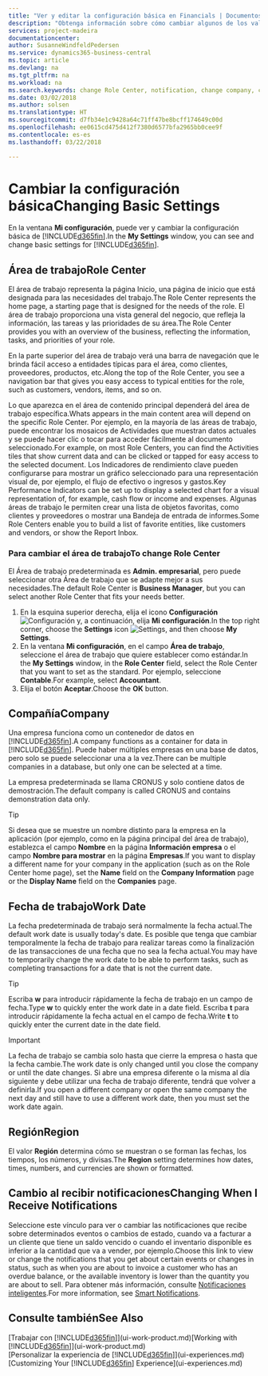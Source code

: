 ```yaml
---
title: "Ver y editar la configuración básica en Financials | Documentos de Microsoft"
description: "Obtenga información sobre cómo cambiar algunos de los valores básicos en Financials, por ejemplo, el área de trabajo, la empresa o la fecha de trabajo."
services: project-madeira
documentationcenter: 
author: SusanneWindfeldPedersen
ms.service: dynamics365-business-central
ms.topic: article
ms.devlang: na
ms.tgt_pltfrm: na
ms.workload: na
ms.search.keywords: change Role Center, notification, change company, change work date
ms.date: 03/02/2018
ms.author: solsen
ms.translationtype: HT
ms.sourcegitcommit: d7fb34e1c9428a64c71ff47be8bcff174649c00d
ms.openlocfilehash: ee0615cd475d412f7380d6577bfa2965bb0cee9f
ms.contentlocale: es-es
ms.lasthandoff: 03/22/2018

---
```

# <a name="changing-basic-settings"></a><span data-ttu-id="146f9-103">Cambiar la configuración básica</span><span class="sxs-lookup"><span data-stu-id="146f9-103">Changing Basic Settings</span></span>
<span data-ttu-id="146f9-104">En la ventana **Mi configuración**, puede ver y cambiar la configuración básica de [!INCLUDE[d365fin](includes/d365fin_md.md)].</span><span class="sxs-lookup"><span data-stu-id="146f9-104">In the **My Settings** window, you can see and change basic settings for [!INCLUDE[d365fin](includes/d365fin_md.md)].</span></span>  

## <a name="role-center"></a><span data-ttu-id="146f9-105">Área de trabajo</span><span class="sxs-lookup"><span data-stu-id="146f9-105">Role Center</span></span>
<span data-ttu-id="146f9-106">El área de trabajo representa la página Inicio, una página de inicio que está designada para las necesidades del trabajo.</span><span class="sxs-lookup"><span data-stu-id="146f9-106">The Role Center represents the home page, a starting page that is designed for the needs of the role.</span></span> <span data-ttu-id="146f9-107">El área de trabajo proporciona una vista general del negocio, que refleja la información, las tareas y las prioridades de su área.</span><span class="sxs-lookup"><span data-stu-id="146f9-107">The Role Center provides you with an overview of the business, reflecting the information, tasks, and priorities of your role.</span></span> 

<span data-ttu-id="146f9-108">En la parte superior del área de trabajo verá una barra de navegación que le brinda fácil acceso a entidades típicas para el área, como clientes, proveedores, productos, etc.</span><span class="sxs-lookup"><span data-stu-id="146f9-108">Along the top of the Role Center, you see a navigation bar that gives you easy access to typical entities for the role, such as customers, vendors, items, and so on.</span></span>

<span data-ttu-id="146f9-109">Lo que aparezca en el área de contenido principal dependerá del área de trabajo específica.</span><span class="sxs-lookup"><span data-stu-id="146f9-109">Whats appears in the main content area will depend on the specific Role Center.</span></span> <span data-ttu-id="146f9-110">Por ejemplo, en la mayoría de las áreas de trabajo, puede encontrar los mosaicos de Actividades que muestran datos actuales y se puede hacer clic o tocar para acceder fácilmente al documento seleccionado.</span><span class="sxs-lookup"><span data-stu-id="146f9-110">For example, on most Role Centers, you can find the Activities tiles that show current data and can be clicked or tapped for easy access to the selected document.</span></span> <span data-ttu-id="146f9-111">Los Indicadores de rendimiento clave pueden configurarse para mostrar un gráfico seleccionado para una representación visual de, por ejemplo, el flujo de efectivo o ingresos y gastos.</span><span class="sxs-lookup"><span data-stu-id="146f9-111">Key Performance Indicators can be set up to display a selected chart for a visual representation of, for example, cash flow or income and expenses.</span></span> <span data-ttu-id="146f9-112">Algunas áreas de trabajo le permiten crear una lista de objetos favoritas, como clientes y proveedores o mostrar una Bandeja de entrada de informes.</span><span class="sxs-lookup"><span data-stu-id="146f9-112">Some Role Centers enable you to build a list of favorite entities, like customers and vendors, or show the Report Inbox.</span></span>

### <a name="to-change-role-center"></a><span data-ttu-id="146f9-113">Para cambiar el área de trabajo</span><span class="sxs-lookup"><span data-stu-id="146f9-113">To change Role Center</span></span>
<span data-ttu-id="146f9-114">El Área de trabajo predeterminada es **Admin. empresarial**, pero puede seleccionar otra Área de trabajo que se adapte mejor a sus necesidades.</span><span class="sxs-lookup"><span data-stu-id="146f9-114">The default Role Center is **Business Manager**, but you can select another Role Center that fits your needs better.</span></span>
1. <span data-ttu-id="146f9-115">En la esquina superior derecha, elija el icono **Configuración** ![Configuración](media/ui-experience/settings_icon_small.png "Icono Configuración para el área de trabajo") y, a continuación, elija **Mi configuración**.</span><span class="sxs-lookup"><span data-stu-id="146f9-115">In the top right corner, choose the **Settings** icon ![Settings](media/ui-experience/settings_icon_small.png "Settings icon for role center"), and then choose **My Settings**.</span></span>
2. <span data-ttu-id="146f9-116">En la ventana **Mi configuración**, en el campo **Área de trabajo**, seleccione el área de trabajo que quiere establecer como estándar.</span><span class="sxs-lookup"><span data-stu-id="146f9-116">In the **My Settings** window, in the **Role Center** field, select the Role Center that you want to set as the standard.</span></span> <span data-ttu-id="146f9-117">Por ejemplo, seleccione **Contable**.</span><span class="sxs-lookup"><span data-stu-id="146f9-117">For example, select **Accountant**.</span></span>
3. <span data-ttu-id="146f9-118">Elija el botón **Aceptar**.</span><span class="sxs-lookup"><span data-stu-id="146f9-118">Choose the **OK** button.</span></span>

## <a name="company"></a><span data-ttu-id="146f9-119">Compañía</span><span class="sxs-lookup"><span data-stu-id="146f9-119">Company</span></span>
<span data-ttu-id="146f9-120">Una empresa funciona como un contenedor de datos en [!INCLUDE[d365fin](includes/d365fin_md.md)].</span><span class="sxs-lookup"><span data-stu-id="146f9-120">A company functions as a container for data in [!INCLUDE[d365fin](includes/d365fin_md.md)].</span></span> <span data-ttu-id="146f9-121">Puede haber múltiples empresas en una base de datos, pero solo se puede seleccionar una a la vez.</span><span class="sxs-lookup"><span data-stu-id="146f9-121">There can be multiple companies in a database, but only one can be selected at a time.</span></span>

<span data-ttu-id="146f9-122">La empresa predeterminada se llama CRONUS y solo contiene datos de demostración.</span><span class="sxs-lookup"><span data-stu-id="146f9-122">The default company is called CRONUS and contains demonstration data only.</span></span>

> [!TIP]  
>   <span data-ttu-id="146f9-123">Si desea que se muestre un nombre distinto para la empresa en la aplicación (por ejemplo, como en la página principal del área de trabajo), establezca el campo **Nombre** en la página **Información empresa** o el campo **Nombre para mostrar** en la página **Empresas**.</span><span class="sxs-lookup"><span data-stu-id="146f9-123">If you want to display a different name for your company in the application (such as on the Role Center home page), set the **Name** field on the **Company Information** page or the **Display Name** field on the **Companies** page.</span></span>  

## <a name="work-date"></a><span data-ttu-id="146f9-124">Fecha de trabajo</span><span class="sxs-lookup"><span data-stu-id="146f9-124">Work Date</span></span>
<span data-ttu-id="146f9-125">La fecha predeterminada de trabajo será normalmente la fecha actual.</span><span class="sxs-lookup"><span data-stu-id="146f9-125">The default work date is usually today's date.</span></span> <span data-ttu-id="146f9-126">Es posible que tenga que cambiar temporalmente la fecha de trabajo para realizar tareas como la finalización de las transacciones de una fecha que no sea la fecha actual.</span><span class="sxs-lookup"><span data-stu-id="146f9-126">You may have to temporarily change the work date to be able to perform tasks, such as completing transactions for a date that is not the current date.</span></span>

> [!TIP]  
>   <span data-ttu-id="146f9-127">Escriba **w** para introducir rápidamente la fecha de trabajo en un campo de fecha.</span><span class="sxs-lookup"><span data-stu-id="146f9-127">Type **w** to quickly enter the work date in a date field.</span></span> <span data-ttu-id="146f9-128">Escriba **t** para introducir rápidamente la fecha actual en el campo de fecha.</span><span class="sxs-lookup"><span data-stu-id="146f9-128">Write **t** to quickly enter the current date in the date field.</span></span>

> [!IMPORTANT]  
>   <span data-ttu-id="146f9-129">La fecha de trabajo se cambia solo hasta que cierre la empresa o hasta que la fecha cambie.</span><span class="sxs-lookup"><span data-stu-id="146f9-129">The work date is only changed until you close the company or until the date changes.</span></span> <span data-ttu-id="146f9-130">Si abre una empresa diferente o la misma al día siguiente y debe utilizar una fecha de trabajo diferente, tendrá que volver a definirla.</span><span class="sxs-lookup"><span data-stu-id="146f9-130">If you open a different company or open the same company the next day and still have to use a different work date, then you must set the work date again.</span></span>

## <a name="region"></a><span data-ttu-id="146f9-131">Región</span><span class="sxs-lookup"><span data-stu-id="146f9-131">Region</span></span>
<span data-ttu-id="146f9-132">El valor **Región** determina cómo se muestran o se forman las fechas, los tiempos, los números, y divisas.</span><span class="sxs-lookup"><span data-stu-id="146f9-132">The **Region** setting determines how dates, times, numbers, and currencies are shown or formatted.</span></span>   

## <a name="changing-when-i-receive-notifications"></a><span data-ttu-id="146f9-133">Cambio al recibir notificaciones</span><span class="sxs-lookup"><span data-stu-id="146f9-133">Changing When I Receive Notifications</span></span>
<span data-ttu-id="146f9-134">Seleccione este vínculo para ver o cambiar las notificaciones que recibe sobre determinados eventos o cambios de estado, cuando va a facturar a un cliente que tiene un saldo vencido o cuando el inventario disponible es inferior a la cantidad que va a vender, por ejemplo.</span><span class="sxs-lookup"><span data-stu-id="146f9-134">Choose this link to view or change the notifications that you get about certain events or changes in status, such as when you are about to invoice a customer who has an overdue balance, or the available inventory is lower than the quantity you are about to sell.</span></span> <span data-ttu-id="146f9-135">Para obtener más información, consulte [Notificaciones inteligentes](ui-smart-notifications.md).</span><span class="sxs-lookup"><span data-stu-id="146f9-135">For more information, see [Smart Notifications](ui-smart-notifications.md).</span></span>

## <a name="see-also"></a><span data-ttu-id="146f9-136">Consulte también</span><span class="sxs-lookup"><span data-stu-id="146f9-136">See Also</span></span>
<span data-ttu-id="146f9-137">[Trabajar con [!INCLUDE[d365fin](includes/d365fin_md.md)]](ui-work-product.md)</span><span class="sxs-lookup"><span data-stu-id="146f9-137">[Working with [!INCLUDE[d365fin](includes/d365fin_md.md)]](ui-work-product.md)</span></span>  
<span data-ttu-id="146f9-138">[Personalizar la experiencia de [!INCLUDE[d365fin](includes/d365fin_md.md)]](ui-experiences.md)</span><span class="sxs-lookup"><span data-stu-id="146f9-138">[Customizing Your [!INCLUDE[d365fin](includes/d365fin_md.md)] Experience](ui-experiences.md)</span></span>  

